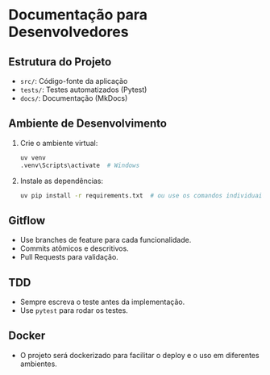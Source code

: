 # Documentação para Desenvolvedores

## Estrutura do Projeto

- `src/`: Código-fonte da aplicação
- `tests/`: Testes automatizados (Pytest)
- `docs/`: Documentação (MkDocs)

## Ambiente de Desenvolvimento

1. Crie o ambiente virtual:
   ```sh
   uv venv
   .venv\Scripts\activate  # Windows
   ```
2. Instale as dependências:
   ```sh
   uv pip install -r requirements.txt  # ou use os comandos individuais
   ```

## Gitflow

- Use branches de feature para cada funcionalidade.
- Commits atômicos e descritivos.
- Pull Requests para validação.

## TDD

- Sempre escreva o teste antes da implementação.
- Use `pytest` para rodar os testes.

## Docker

- O projeto será dockerizado para facilitar o deploy e o uso em diferentes ambientes. 